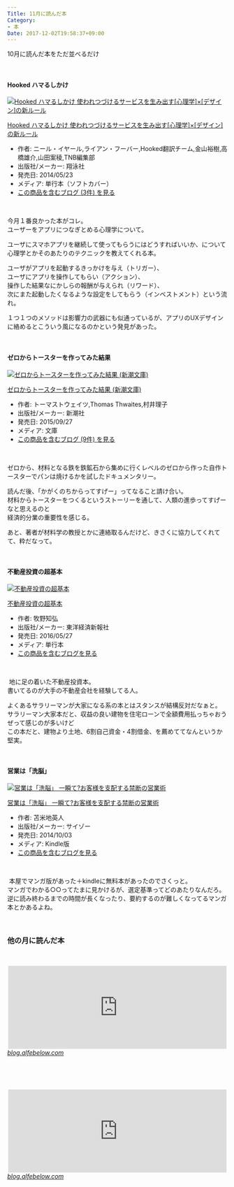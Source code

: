 ```yaml
---
Title: 11月に読んだ本
Category:
- 本
Date: 2017-12-02T19:58:37+09:00
---
```


<p>10月に読んだ本をただ並べるだけ</p>
<p> </p>
<h4>Hooked ハマるしかけ </h4>
<div class="freezed">
<div class="external-link-detail"><a href="http://www.amazon.co.jp/exec/obidos/ASIN/4798137863/ab1025-22/"><img class="external-link-detail-image" title="Hooked ハマるしかけ 使われつづけるサービスを生み出す[心理学]×[デザイン]の新ルール" src="https://images-fe.ssl-images-amazon.com/images/I/41P3o6kEXaL._SL160_.jpg" alt="Hooked ハマるしかけ 使われつづけるサービスを生み出す[心理学]×[デザイン]の新ルール" /></a>
<div class="external-link-detail-info">
<p class="external-link-detail-title"><a href="http://www.amazon.co.jp/exec/obidos/ASIN/4798137863/ab1025-22/">Hooked ハマるしかけ 使われつづけるサービスを生み出す[心理学]×[デザイン]の新ルール</a></p>
<ul>
<li><span class="external-link-detail-label">作者:</span> ニール・イヤール,ライアン・フーバー,Hooked翻訳チーム,金山裕樹,高橋雄介,山田案稜,TNB編集部</li>
<li><span class="external-link-detail-label">出版社/メーカー:</span> 翔泳社</li>
<li><span class="external-link-detail-label">発売日:</span> 2014/05/23</li>
<li><span class="external-link-detail-label">メディア:</span> 単行本（ソフトカバー）</li>
<li><a href="http://d.hatena.ne.jp/asin/4798137863/ab1025-22" target="_blank">この商品を含むブログ (3件) を見る</a></li>
</ul>
</div>
<div class="external-link-detail-foot"> </div>
</div>
</div>
<p>今月１番良かった本がコレ。<br />ユーザーをアプリにつなぎとめる心理学について。</p>
<p>ユーザにスマホアプリを継続して使ってもらうにはどうすればいいか、について心理学とかそのあたりのテクニックを教えてくれる本。</p>
<p>ユーザがアプリを起動するきっかけを与え（トリガー）、<br />ユーザにアプリを操作してもらい（アクション）、<br />操作した結果なにかしらの報酬が与えられ（リワード）、<br />次にまた起動したくなるような設定をしてもらう（インベストメント）という流れ。</p>
<p>１つ１つのメソッドは影響力の武器にも似通っているが、アプリのUXデザインに絡めるとこういう風になるのかという発見があった。</p>
<p> </p>
<h4>ゼロからトースターを作ってみた結果</h4>
<div class="freezed">
<div class="external-link-detail"><a href="http://www.amazon.co.jp/exec/obidos/ASIN/4102200029/ab1025-22/"><img class="external-link-detail-image" title="ゼロからトースターを作ってみた結果 (新潮文庫)" src="https://images-fe.ssl-images-amazon.com/images/I/51qMEltLlyL._SL160_.jpg" alt="ゼロからトースターを作ってみた結果 (新潮文庫)" /></a>
<div class="external-link-detail-info">
<p class="external-link-detail-title"><a href="http://www.amazon.co.jp/exec/obidos/ASIN/4102200029/ab1025-22/">ゼロからトースターを作ってみた結果 (新潮文庫)</a></p>
<ul>
<li><span class="external-link-detail-label">作者:</span> トーマストウェイツ,Thomas Thwaites,村井理子</li>
<li><span class="external-link-detail-label">出版社/メーカー:</span> 新潮社</li>
<li><span class="external-link-detail-label">発売日:</span> 2015/09/27</li>
<li><span class="external-link-detail-label">メディア:</span> 文庫</li>
<li><a href="http://d.hatena.ne.jp/asin/4102200029/ab1025-22" target="_blank">この商品を含むブログ (9件) を見る</a></li>
</ul>
</div>
<div class="external-link-detail-foot"> </div>
</div>
</div>
<p>ゼロから、材料となる鉄を鉄鉱石から集めに行くレベルのゼロから作った自作トースターでパンは焼けるかを試したドキュメンタリー。</p>
<p>読んだ後、「かがくのちからってすげー」ってなること請け合い。<br />材料からトースターをつくるというストーリーを通して、人類の進歩ってすげーなと思えるのと<br />経済的分業の重要性を感じる。</p>
<p>あと、著者が材料学の教授とかに連絡取るんだけど、きさくに協力してくれてて、粋だなって。</p>
<p> </p>
<h4>不動産投資の超基本</h4>
<div class="freezed">
<div class="external-link-detail"><a href="http://www.amazon.co.jp/exec/obidos/ASIN/4492733329/ab1025-22/"><img class="external-link-detail-image" title="不動産投資の超基本" src="https://images-fe.ssl-images-amazon.com/images/I/51DgilUFk2L._SL160_.jpg" alt="不動産投資の超基本" /></a>
<div class="external-link-detail-info">
<p class="external-link-detail-title"><a href="http://www.amazon.co.jp/exec/obidos/ASIN/4492733329/ab1025-22/">不動産投資の超基本</a></p>
<ul>
<li><span class="external-link-detail-label">作者:</span> 牧野知弘</li>
<li><span class="external-link-detail-label">出版社/メーカー:</span> 東洋経済新報社</li>
<li><span class="external-link-detail-label">発売日:</span> 2016/05/27</li>
<li><span class="external-link-detail-label">メディア:</span> 単行本</li>
<li><a href="http://d.hatena.ne.jp/asin/4492733329/ab1025-22" target="_blank">この商品を含むブログを見る</a></li>
</ul>
</div>
<div class="external-link-detail-foot"> </div>
</div>
</div>
<p> 地に足の着いた不動産投資本。<br />書いてるのが大手の不動産会社を経験してる人。</p>
<p>よくあるサラリーマンが大家になる系の本とはスタンスが結構反対だなぁと。<br />サラリーマン大家本だと、収益の良い建物を住宅ローンで全額費用払っちゃおうぜって感じのが多いけど<br />この本だと、建物より土地、6割自己資金・4割借金、を薦めててなんというか堅実。</p>
<p> </p>
<h4>営業は「洗脳」</h4>
<div class="freezed">
<div class="external-link-detail"><a href="http://www.amazon.co.jp/exec/obidos/ASIN/B00O4TE65S/ab1025-22/"><img class="external-link-detail-image" title="営業は「洗脳」 一瞬て?お客様を支配する禁断の営業術" src="https://images-fe.ssl-images-amazon.com/images/I/51oy7iqglJL._SL160_.jpg" alt="営業は「洗脳」 一瞬て?お客様を支配する禁断の営業術" /></a>
<div class="external-link-detail-info">
<p class="external-link-detail-title"><a href="http://www.amazon.co.jp/exec/obidos/ASIN/B00O4TE65S/ab1025-22/">営業は「洗脳」 一瞬て?お客様を支配する禁断の営業術</a></p>
<ul>
<li><span class="external-link-detail-label">作者:</span> 苫米地英人</li>
<li><span class="external-link-detail-label">出版社/メーカー:</span> サイゾー</li>
<li><span class="external-link-detail-label">発売日:</span> 2014/10/03</li>
<li><span class="external-link-detail-label">メディア:</span> Kindle版</li>
<li><a href="http://d.hatena.ne.jp/asin/B00O4TE65S/ab1025-22" target="_blank">この商品を含むブログを見る</a></li>
</ul>
</div>
<div class="external-link-detail-foot"> </div>
</div>
</div>
<p> 本屋でマンガ版があった＋kindleに無料本があったのでさくっと。<br />マンガでわかる○○ってたまに見かけるが、選定基準ってどのあたりなんだろ。<br />逆に読み終わるまでの時間が長くなったり、要約するのが難しくなってるマンガ本とかあるよね。</p>
<p> </p>

### 他の月に読んだ本

<p> </p>
<p><iframe class="embed-card embed-blogcard" style="display: block; width: 100%; height: 190px; max-width: 500px; margin: auto;" title="10月に読んだ本 - FUN YOU BLOG" src="https://hatenablog-parts.com/embed?url=http%3A%2F%2Fblog.alfebelow.com%2Fentry%2F2017%2F10%2F31%2F10%25E6%259C%2588%25E3%2581%25AB%25E8%25AA%25AD%25E3%2582%2593%25E3%2581%25A0%25E6%259C%25AC" frameborder="0" scrolling="no"></iframe><cite class="hatena-citation"><a href="http://blog.alfebelow.com/entry/2017/10/31/10%E6%9C%88%E3%81%AB%E8%AA%AD%E3%82%93%E3%81%A0%E6%9C%AC">blog.alfebelow.com</a></cite></p>
<p> </p>
<p> </p>
<p><iframe class="embed-card embed-blogcard" style="display: block; width: 100%; height: 190px; max-width: 500px; margin: auto;" title="2017年9月に読んだ本 - FUN YOU BLOG" src="https://hatenablog-parts.com/embed?url=http%3A%2F%2Fblog.alfebelow.com%2Fentry%2F2017%2F10%2F01%2F2017%25E5%25B9%25B49%25E6%259C%2588%25E3%2581%25AB%25E8%25AA%25AD%25E3%2582%2593%25E3%2581%25A0%25E6%259C%25AC" frameborder="0" scrolling="no"></iframe><cite class="hatena-citation"><a href="http://blog.alfebelow.com/entry/2017/10/01/2017%E5%B9%B49%E6%9C%88%E3%81%AB%E8%AA%AD%E3%82%93%E3%81%A0%E6%9C%AC">blog.alfebelow.com</a></cite></p>
<p> </p>
